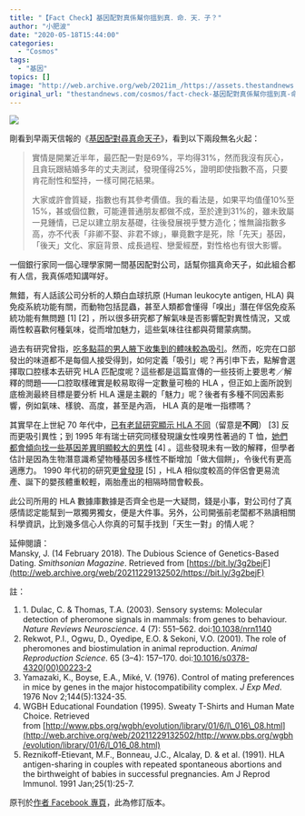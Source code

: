 ```yaml
---
title: "【Fact Check】基因配對真係幫你搵到真．命．天．子？"
author: "小肥波"
date: "2020-05-18T15:44:00"
categories:
  - "Cosmos"
tags:
  - "基因"
topics: []
image: "http://web.archive.org/web/2021im_/https://assets.thestandnews.com/media/photos/Untitled-1-15_ZzTHd.png"
original_url: "thestandnews.com/cosmos/fact-check-基因配對真係幫你搵到真-命-天-子"
---
```

![](http://web.archive.org/web/2021im_/https://assets.thestandnews.com/media/photos/Untitled-1-15_ZzTHd.png)

剛看到早兩天信報的《[基因配對尋真命天子](http://web.archive.org/web/20211229132502/http://startupbeat.hkej.com/?p=87358)》，看到以下兩段無名火起：

> 實情是開業近半年，最匹配一對是69%，平均得31%，然而我沒有灰心，且貪玩跟結婚多年的丈夫測試，發現僅得25%，證明即使指數不高，只要肯花耐性和堅持，一樣可開花結果。
> 
> 大家或許會質疑，指數也有其參考價值。我的看法是，如果平均值僅10%至15%，甚或個位數，可能連普通朋友都做不成，至於達到31%的，雖未致屬一見鍾情，已足以建立朋友基礎，往後發展視乎雙方造化；惟無論指數多高，亦不代表「非卿不娶、非君不嫁」，畢竟數字是死，除「先天」基因，「後天」文化、家庭背景、成長過程、戀愛經歷，對性格也有很大影響。

一個銀行家同一個心理學家開一間基因配對公司，話幫你搵真命天子，如此組合都有人信，我真係唔知講咩好。

無錯，有人話該公司分析的人類白血球抗原 (Human leukocyte antigen, HLA) 與免疫系統功能有關，而動物包括昆蟲，甚至人類都會懂得「嗅出」潛在伴侶免疫系統功能有無問題 \[1\] \[2\] ，所以很多研究都了解氣味是否影響配對異性情況，又或兩性較喜歡何種氣味，從而增加魅力，這些氣味往往都與荷爾蒙病關。

過去有研究曾指，[吃多點蒜的男人腋下收集到的體味較為吸引](http://web.archive.org/web/20211229132502/https://bit.ly/2ADVLpW)。然而，吃完在口部發出的味道都不是每個人接受得到，如何定義「吸引」呢？再引申下去，點解會選擇取口腔樣本去研究 HLA 匹配度呢？這些都是這篇宣傳的一些技術上要思考／解釋的問題——口腔取樣確實是較易取得一定數量可檢的 HLA ，但正如上面所說到底檢測最終目標是要分析 HLA 還是主觀的「魅力」呢？後者有多種不同因素影響，例如氣味、樣貌、高度，甚至是內涵， HLA 真的是唯一指標嗎？ 

其實早在上世紀 70 年代中，[已有老鼠研究顯示 HLA 不同](http://web.archive.org/web/20211229132502/https://www.ncbi.nlm.nih.gov/pubmed/1032893)（留意是**不同**） \[3\] 反而更吸引異性；到 1995 年有瑞士研究同樣發現讓女性嗅男性著過的 T 恤，[她們都會傾向找一些基因差異明顯較大的男性](http://web.archive.org/web/20211229132502/http://www.pbs.org/wgbh/evolution/library/01/6/l_016_08.html) \[4\] 。這些發現未有一致的解釋，但學者估計是因為生物潛意識希望物種基因多樣性不斷增加「做大個餅」，令後代有更高適應力。 1990 年代初的研究更[曾發現](http://web.archive.org/web/20211229132502/https://www.ncbi.nlm.nih.gov/pubmed/2029329) \[5\] ，HLA 相似度較高的伴侶會更易流產、誕下的嬰孩體重較輕，兩胎產出的相隔時間會較長。

此公司所用的 HLA 數據庫數據是否齊全也是一大疑問，錢是小事，對公司付了真感情認定能幫到一眾獨男獨女，便是大件事。另外，公司開張前老闆都不熟讀相關科學資訊，比到幾多信心人你真的可幫手找到「天生一對」的情人呢？

延伸閱讀：  
Mansky, J. (14 February 2018). The Dubious Science of Genetics-Based Dating. _Smithsonian Magazine_. Retrieved from [https://bit.ly/3g2bejF](http://web.archive.org/web/20211229132502/https://bit.ly/3g2bejF)

註：

1.  1\. Dulac, C. & Thomas, T.A. (2003). Sensory systems: Molecular detection of pheromone signals in mammals: from genes to behaviour. _Nature Reviews Neuroscience_. 4 (7): 551–562. doi:[10.1038/nrn1140](http://web.archive.org/web/20211229132502/https://www.nature.com/articles/nrn1140)
2.  Rekwot, P.I., Ogwu, D., Oyedipe, E.O. & Sekoni, V.O. (2001). The role of pheromones and biostimulation in animal reproduction. _Animal Reproduction Science_. 65 (3–4): 157–170. doi:[10.1016/s0378-4320(00)00223-2](http://web.archive.org/web/20211229132502/https://www.sciencedirect.com/science/article/abs/pii/S0378432000002232)
3.  Yamazaki, K., Boyse, E.A., Miké, V. (1976). Control of mating preferences in mice by genes in the major histocompatibility complex. _J Exp Med_. 1976 Nov 2;144(5):1324-35. 
4.  WGBH Educational Foundation (1995). Sweaty T-Shirts and Human Mate Choice. Retrieved from [http://www.pbs.org/wgbh/evolution/library/01/6/l\_016\_08.html](http://web.archive.org/web/20211229132502/http://www.pbs.org/wgbh/evolution/library/01/6/l_016_08.html)
5.  Reznikoff-Etievant, M.F., Bonneau, J.C., Alcalay, D. & et al. (1991). HLA antigen-sharing in couples with repeated spontaneous abortions and the birthweight of babies in successful pregnancies. Am J Reprod Immunol. 1991 Jan;25(1):25-7.

原刊於[作者 Facebook 專頁](http://web.archive.org/web/20211229132502/https://www.facebook.com/siufeiball/)，此為修訂版本。